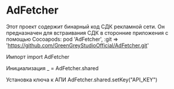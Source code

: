 # AdFetcher

Этот проект содержит бинарный код СДК рекламной сети.
Он предназначен для встраивания СДК в сторонние приложения с помощью Cocoapods:
pod 'AdFetcher', :git => 'https://github.com/GreenGreyStudioOfficial/AdFetcher.git'


Импорт 
import AdFetcher

Инициализация 
_ = AdFetcher.shared

Установка ключа к АПИ
AdFetcher.shared.setKey("API_KEY")
